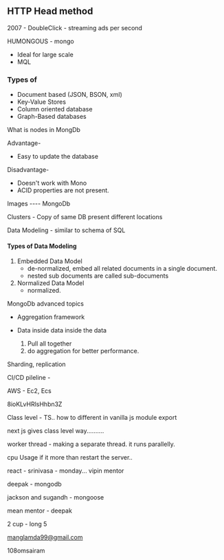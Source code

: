 
## HTTP Head method

2007 - DoubleClick - streaming ads per second

HUMONGOUS - mongo


- Ideal for large scale
- MQL

### Types of 

- Document based (JSON, BSON, xml)
- Key-Value Stores
- Column oriented database
- Graph-Based databases


What is nodes in MongDb

Advantage-
- Easy to update the database


Disadvantage-
- Doesn't work with Mono
- ACID properties are not present.




Images ---- MongoDb

Clusters - Copy of same DB present different locations

Data Modeling - similar to schema of SQL

#### Types of Data Modeling
1. Embedded Data Model
	- de-normalized, embed all related documents in a single document.
	- nested sub documents are called sub-documents
2. Normalized Data Model
	- normalized. 

MongoDb advanced topics

- Aggregation framework

- Data inside data inside the data
	1. Pull all together
	2. do aggregation for better performance.

Sharding, replication

CI/CD pileline - 

AWS - Ec2, Ecs


8ioKLvHRlsHhbn3Z


Class level  - TS.. how to different in vanilla js module export

next js gives class level way..........

worker thread - making a separate thread. it runs parallelly.

cpu Usage if it more than restart the server..

react - srinivasa - monday...  vipin mentor

deepak - mongodb

jackson and sugandh - mongoose

mean mentor - deepak

2 cup - long 5



manglamda99@gmail.com

108omsairam